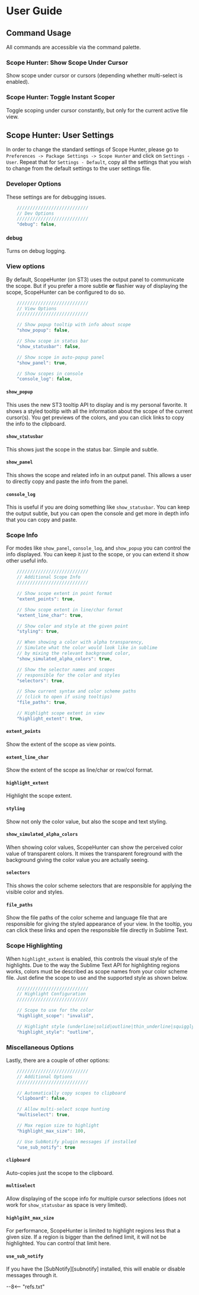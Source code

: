 # User Guide

## Command Usage

All commands are accessible via the command palette.

### Scope Hunter: Show Scope Under Cursor

Show scope under cursor or cursors (depending whether multi-select is enabled).

### Scope Hunter: Toggle Instant Scoper

Toggle scoping under cursor constantly, but only for the current active file view.

## Scope Hunter: User Settings

In order to change the standard settings of Scope Hunter, please go to `Preferences -> Package Settings -> Scope Hunter`
and click on `Settings - User`.  Repeat that for `Settings - Default`, copy all the settings that you wish to change
from the default settings to the user settings file.

### Developer Options

These settings are for debugging issues.

```js
    ///////////////////////////
    // Dev Options
    ///////////////////////////
    "debug": false,
```

#### debug

Turns on debug logging.

### View options

By default, ScopeHunter (on ST3) uses the output panel to communicate the scope.  But if you prefer a more subtle **or**
flashier way of displaying the scope, ScopeHunter can be configured to do so.

```js
    ///////////////////////////
    // View Options
    ///////////////////////////

    // Show popup tooltip with info about scope
    "show_popup": false,

    // Show scope in status bar
    "show_statusbar": false,

    // Show scope in auto-popup panel
    "show_panel": true,

    // Show scopes in console
    "console_log": false,
```

#### `show_popup`

This uses the new ST3 tooltip API to display and is my personal favorite.  It shows a styled tooltip with all the
information about the scope of the current cursor(s).  You get previews of the colors, and you can click links to copy
the info to the clipboard.

#### `show_statusbar`

This shows just the scope in the status bar.  Simple and subtle.

#### `show_panel`

This shows the scope and related info in an output panel.  This allows a user to directly copy and paste the info from
the panel.

#### `console_log`

This is useful if you are doing something like `show_statusbar`.  You can keep the output subtle, but you can open the
console and get more in depth info that you can copy and paste.

### Scope Info

For modes like `show_panel`, `console_log`, and `show_popup` you can control the info displayed.  You can keep it just
to the scope, or you can extend it show other useful info.

```js
    ///////////////////////////
    // Additional Scope Info
    ///////////////////////////

    // Show scope extent in point format
    "extent_points": true,

    // Show scope extent in line/char format
    "extent_line_char": true,

    // Show color and style at the given point
    "styling": true,

    // When showing a color with alpha transparency,
    // Simulate what the color would look like in sublime
    // by mixing the relevant background color,
    "show_simulated_alpha_colors": true,

    // Show the selector names and scopes
    // responsible for the color and styles
    "selectors": true,

    // Show current syntax and color scheme paths
    // (click to open if using tooltips)
    "file_paths": true,

    // Highlight scope extent in view
    "highlight_extent": true,
```

#### `extent_points`

Show the extent of the scope as view points.

#### `extent_line_char`

Show the extent of the scope as line/char or row/col format.

#### `highlight_extent`

Highlight the scope extent.

#### `styling`

Show not only the color value, but also the scope and text styling.

#### `show_simulated_alpha_colors`

When showing color values, ScopeHunter can show the perceived color value of transparent colors.  It mixes the
transparent foreground with the background giving the color value you are actually seeing.

#### `selectors`

This shows the color scheme selectors that are responsible for applying the visible color and styles.

#### `file_paths`

Show the file paths of the color scheme and language file that are responsible for giving the styled appearance of your
view.  In the tooltip, you can click these links and open the responsible file directly in Sublime Text.

### Scope Highlighting

When `highlight_extent` is enabled, this controls the visual style of the highlights.  Due to the way the Sublime Text
API for highlighting regions works, colors must be described as scope names from your color scheme file.  Just define
the scope to use and the supported style as shown below.

```js
    ///////////////////////////
    // Highlight Configuration
    ///////////////////////////

    // Scope to use for the color
    "highlight_scope": "invalid",

    // Highlight style (underline|solid|outline|thin_underline|squiggly|stippled)
    "highlight_style": "outline",
```

### Miscellaneous Options

Lastly, there are a couple of other options:

```js
    ///////////////////////////
    // Additional Options
    ///////////////////////////

    // Automatically copy scopes to clipboard
    "clipboard": false,

    // Allow multi-select scope hunting
    "multiselect": true,

    // Max region size to highlight
    "highlight_max_size": 100,

    // Use SubNotify plugin messages if installed
    "use_sub_notify": true
```

#### `clipboard`

Auto-copies just the scope to the clipboard.

#### `multiselect`

Allow displaying of the scope info for multiple cursor selections (does not work for `show_statusbar` as space is very
limited).

#### `highlgiht_max_size`

For performance, ScopeHunter is limited to highlight regions less that a given size.  If a region is bigger than the
defined limit, it will not be highlighted.  You can control that limit here.

####  `use_sub_notify`

If you have the [SubNotify][subnotify] installed, this will enable or disable messages through it.

--8<-- "refs.txt"
